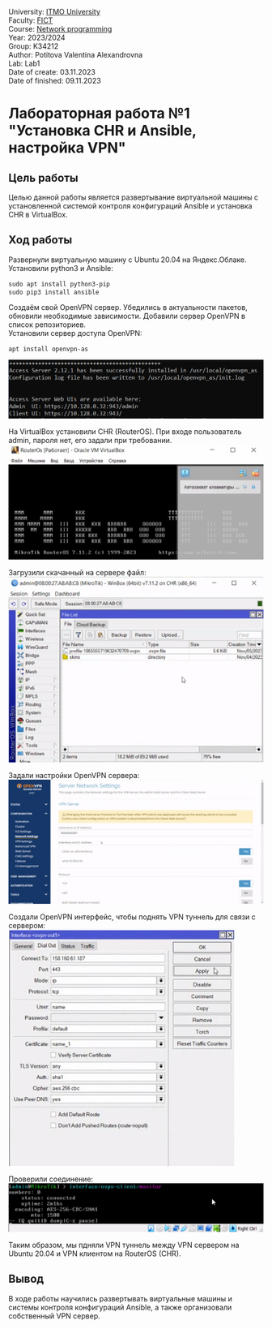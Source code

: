 University: [ITMO University](https://itmo.ru/ru/) \
Faculty: [FICT](https://fict.itmo.ru) \
Course: [Network programming](https://github.com/itmo-ict-faculty/network-programming) \
Year: 2023/2024 \
Group: K34212 \
Author: Potitova Valentina Alexandrovna \
Lab: Lab1 \
Date of create: 03.11.2023 \
Date of finished: 09.11.2023

# Лабораторная работа №1 "Установка CHR и Ansible, настройка VPN"

## Цель работы
Целью данной работы является развертывание виртуальной машины с установленной системой контроля конфигураций Ansible и установка CHR в VirtualBox.

## Ход работы
Развернули виртуальную машину с Ubuntu 20.04 на Яндекс.Облаке. \
Установили python3 и Ansible:
```
sudo apt install python3-pip
sudo pip3 install ansible
```

Cоздаём свой OpenVPN сервер.
Убедились в актуальности пакетов, обновили необходимые зависимости. Добавили сервер OpenVPN в список репозиториев. \
Установили сервер доступа OpenVPN:
```
apt install openvpn-as
```
![OpenVPN](https://github.com/Val-Potitova/2023_2024-network-programming-k34212-Potitova_V_A/blob/main/lab1/img/0.png)

На VirtualBox установили CHR (RouterOS). При входе пользователь admin, пароля нет, его задали при требовании. \
![CHR](https://github.com/Val-Potitova/2023_2024-network-programming-k34212-Potitova_V_A/blob/main/lab1/img/1.png)

Загрузили скачанный на сервере файл: \
![file](https://github.com/Val-Potitova/2023_2024-network-programming-k34212-Potitova_V_A/blob/main/lab1/img/2.png)

Задали настройки OpenVPN сервера: \
![OpenVPN](https://github.com/Val-Potitova/2023_2024-network-programming-k34212-Potitova_V_A/blob/main/lab1/img/3.png)

Создали OpenVPN интерфейс, чтобы поднять VPN туннель для связи с сервером:
![OpenVPN](https://github.com/Val-Potitova/2023_2024-network-programming-k34212-Potitova_V_A/blob/main/lab1/img/4.png)

Проверили соединение:
![VPN](https://github.com/Val-Potitova/2023_2024-network-programming-k34212-Potitova_V_A/blob/main/lab1/img/5.png)

Таким образом, мы пдняли VPN туннель между VPN сервером на Ubuntu 20.04 и VPN клиентом на RouterOS (CHR).

## Вывод
В ходе работы научились развертывать виртуальные машины и системы контроля конфигураций Ansible, а также организовали собственный VPN сервер.